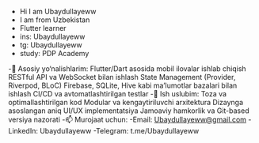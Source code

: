 - Hi I am Ubaydullayeww
- I am from Uzbekistan
- Flutter learner
- ins: Ubaydullayeww 
- tg: Ubaydullayeww 
- study: PDP Academy 

-🔹 Asosiy yo‘nalishlarim:
Flutter/Dart asosida mobil ilovalar ishlab chiqish
RESTful API va WebSocket bilan ishlash
State Management (Provider, Riverpod, BLoC)
Firebase, SQLite, Hive kabi ma’lumotlar bazalari bilan ishlash
CI/CD va avtomatlashtirilgan testlar
-🔹 Ish uslubim:
Toza va optimallashtirilgan kod
Modular va kengaytiriluvchi arxitektura
Dizaynga asoslangan aniq UI/UX implementatsiya
Jamoaviy hamkorlik va Git-based versiya nazorati
-📫 Murojaat uchun:
-Email: Ubaydullayeww@gmail.com
-LinkedIn: Ubaydullayeww
-Telegram: t.me/Ubaydullayeww
